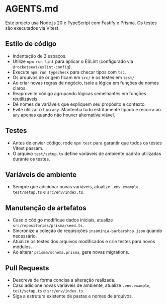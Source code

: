 # AGENTS.md

Este projeto usa Node.js 20 e TypeScript com Fastify e Prisma. Os testes são executados via Vitest.

## Estilo de código
- Indentação de 2 espaços.
- Utilize `npm run lint` para aplicar o ESLint (configurado via `@rocketseat/eslint-config`).
- Execute `npm run typecheck` para checar tipos com `tsc`.
- Os arquivos de origem ficam em `src/` e os testes em `test/`.
- Ao criar novas regras de negócio, isole a lógica em funções de nomes claros.
- Reaproveite código agrupando lógicas semelhantes em funções reutilizáveis.
- Dê nomes de variáveis que expliquem seu propósito e contexto.
- Evite utilizar o tipo `any`. Mantenha tudo estritamente tipado e recorra ao
  `any` apenas quando não houver alternativa viável.

## Testes
- Antes de enviar código, rode `npm test` para garantir que todos os testes Vitest passam.
- O arquivo `test/setup.ts` define variáveis de ambiente padrão utilizadas durante os testes.

## Variáveis de ambiente
- Sempre que adicionar novas variáveis, atualize `.env.example`, `test/setup.ts` e `src/env/index.ts`.

## Manutenção de artefatos
- Caso o código modifique dados iniciais, atualize `src/repositories/prisma/seed.ts`.
- Sincronize a coleção de requisições `insominia-barbershop.json` quando necessário.
- Atualize os testes dos arquivos modificados e crie testes para novos módulos.
- Ao alterar `prisma/schema.prisma`, gere novas migrations.

## Pull Requests
- Descreva de forma concisa a alteração realizada.
- Caso adicione novas variáveis de ambiente, atualize `.env.example`, `test/setup.ts` e `src/env/index.ts`.
- Siga a estrutura existente de pastas e nomes de arquivos.
